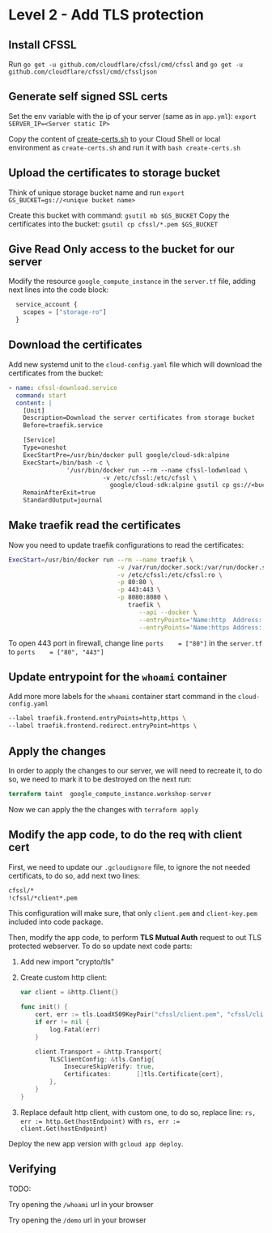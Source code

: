 # Level 2 - Add TLS protection

## Install CFSSL

Run `go get -u github.com/cloudflare/cfssl/cmd/cfssl` and `go get -u github.com/cloudflare/cfssl/cmd/cfssljson`

## Generate self signed SSL certs

Set the env variable with the ip of your server (same as in `app.yml`):
`export SERVER_IP=<Server static IP>`

Copy the content of [create-certs.sh](./create-certs.sh) to your
Cloud Shell or local environment as `create-certs.sh` and run it
with `bash create-certs.sh`

## Upload the certificates to storage bucket

Think of unique storage bucket name and run `export GS_BUCKET=gs://<unique bucket name>`

Create this bucket with command: `gsutil mb $GS_BUCKET`
Copy the certificates into the bucket: `gsutil cp cfssl/*.pem $GS_BUCKET`

## Give Read Only access to the bucket for our server

Modify the resource `google_compute_instance` in the `server.tf` file, adding next lines into the code block:

```tf
  service_account {
    scopes = ["storage-ro"]
  }
```

## Download the certificates

Add new systemd unit to the `cloud-config.yaml` file which will download the certificates from the bucket:

```yml
- name: cfssl-download.service
  command: start
  content: |
    [Unit]
    Description=Download the server certificates from storage bucket
    Before=traefik.service

    [Service]
    Type=oneshot
    ExecStartPre=/usr/bin/docker pull google/cloud-sdk:alpine
    ExecStart=/bin/bash -c \
                '/usr/bin/docker run --rm --name cfssl-lodwnload \
                          -v /etc/cfssl:/etc/cfssl \
                            google/cloud-sdk:alpine gsutil cp gs://<bucket_name>/{ca,server}* /etc/cfssl'
    RemainAfterExit=true
    StandardOutput=journal
```

## Make traefik read the certificates

Now you need to update traefik configurations to read  the certificates:

```sh
ExecStart=/usr/bin/docker run --rm --name traefik \
                              -v /var/run/docker.sock:/var/run/docker.sock \
                              -v /etc/cfssl:/etc/cfssl:ro \
                              -p 80:80 \
                              -p 443:443 \
                              -p 8080:8080 \
                                 traefik \
                                    --api --docker \
                                    --entryPoints='Name:http  Address::80  Redirect.EntryPoint:https' \
                                    --entryPoints='Name:https Address::443 TLS:/etc/cfssl/server.pem,/etc/cfssl/server-key.pem CA:/etc/cfssl/ca.pem'
```

To open 443 port in firewall, change line `ports    = ["80"]` in the `server.tf` to `ports    = ["80", "443"]`

## Update entrypoint for the `whoami` container

Add more more labels for the `whoami` container start command in the `cloud-config.yaml`

```sh
--label traefik.frontend.entryPoints=http,https \
--label traefik.frontend.redirect.entryPoint=https \
```

## Apply the changes

In order to apply the changes to our server, we will need to recreate it,
to do so, we need to mark it to be destroyed on the next run:

```tf
terraform taint  google_compute_instance.workshop-server
```

Now we can apply the the changes with `terraform apply`

## Modify the app code, to do the req with client cert

First, we need to update our `.gcloudignore` file, to ignore the not needed certificats, to do so, add next two lines:

```sh
cfssl/*
!cfssl/*client*.pem
```

This configuration will make sure, that only `client.pem` and `client-key.pem` included into code package.

Then, modify the app code, to perform **TLS Mutual Auth** request to out TLS protected webserver. To do so update next code parts:

1. Add new import "crypto/tls"

1. Create custom http client:

    ```go
    var client = &http.Client{}

    func init() {
        cert, err := tls.LoadX509KeyPair("cfssl/client.pem", "cfssl/client-key.pem")
        if err != nil {
            log.Fatal(err)
        }

        client.Transport = &http.Transport{
            TLSClientConfig: &tls.Config{
                InsecureSkipVerify: true,
                Certificates:       []tls.Certificate{cert},
            },
        }
    }
    ```

1. Replace default http client, with custom one, to do so, replace line: `rs, err := http.Get(hostEndpoint)` with `rs, err := client.Get(hostEndpoint)`

Deploy the new app version with `gcloud app deploy`.

## Verifying

TODO:

Try opening the `/whoami` url in your browser

Try opening the `/demo` url in your browser

